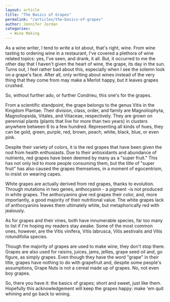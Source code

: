```yaml
---
layout: article
title: "The Basics of Grapes"
permalink: "/articles/the-basics-of-grapes"
author: Jennifer Jordan
categories:
  - Wine Making
---
```


As a wine writer, I tend to write a lot about, that's right, wine. From wine tasting to ordering wine in a restaurant, I've covered a plethora of wine related topics: yes, I've seen, and drank, it all. But, it occurred to me the other day that I haven't given the heart of wine, the grape, its day in the sun. Turns out, I feel rather bad about this, especially when I see the solemn look on a grape's face. After all, only writing about wines instead of the very thing that they come from may make a Merlot happy, but it leaves grapes crushed.

So, without further ado, or further Condrieu, this one's for the grapes.

From a scientific standpoint, the grape belongs to the genus Vitis in the Kingdom Plantae. Their division, class, order, and family are Magnoliophyta, Magnoliopsida, Vitales, and Vitaceae, respectively. They are grown on perennial plants (plants that live for more than two years) in clusters anywhere between 6 to a few hundred.  Representing all kinds of hues, they can be gold, green, purple, red, brown, peach, white, black, blue, or even pink.

Despite their variety of colors, it is the red grapes that have been given the nod from health enthusiasts. Due to their antioxidants and abundance of nutrients, red grapes have been deemed by many as a "super fruit." This has not only led to more people consuming them, but the title of "super fruit" has also caused the grapes themselves, in a moment of egocentrism, to insist on wearing capes.

White grapes are actually derived from red grapes, thanks to evolution. Through mutations in two genes, anthocyanin - a pigment -is not produced in white grapes. The anthocyanins give red grapes their color, and, more importantly, a good majority of their nutritional value. The white grapes lack of anthocyanins leaves them ultimately white, but metaphorically red with jealously.

As for grapes and their vines, both have innumerable species, far too many to list if I'm hoping my readers stay awake. Some of the most common ones, however, are the Vitis vinifera, Vitis labrusca, Vitis aestivalis and Vitis rotundifolia species.

Though the majority of grapes are used to make wine, they don't stop there.  Grapes are also used for raisins, juices, jams, jellies, grape seed oil and, go figure, as simply grapes. Even though they have the word "grape" in their title, grapes have nothing to do with grapefruit and, despite some people's assumptions, Grape Nuts is not a cereal made up of grapes. No, not even boy grapes.


So, there you have it: the basics of grapes; short and sweet, just like them. Hopefully this acknowledgement will keep the grapes happy: make 'em quit whining and go back to wining.